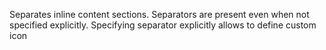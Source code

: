 Separates inline content sections.
Separators are present even when not specified explicitly.
Specifying separator explicitly allows to define custom icon